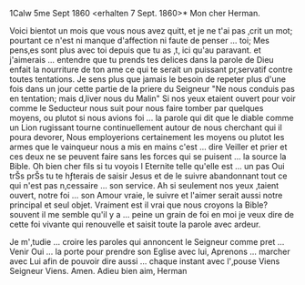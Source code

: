  1Calw 5me Sept 1860
 <erhalten 7 Sept. 1860>*
Mon cher Herman.

Voici bientot un mois que vous nous avez quitt‚ et je ne t'ai pas ‚crit un mot; pourtant ce n'est ni manque d'affection ni faute de penser … toi; Mes pens‚es sont plus avec toi depuis que tu as ‚t‚ ici qu'au paravant. et j'aimerais … entendre que tu prends tes delices dans la parole de Dieu enfait la nourriture de ton ame ce qui te serait un puissant pr‚servatif contre toutes tentations. Je sens plus que jamais le besoin de repeter plus d'une fois dans un jour cette partie de la priere du Seigneur "Ne nous conduis pas en tentation; mais d‚liver nous du Malin" Si nos yeux etaient ouvert pour voir comme le Seducteur nous suit pour nous faire tomber par quelques moyens, ou plutot si nous avions foi … la parole qui dit que le diable comme un Lion rugissant tourne continuellement autour de nous cherchant qui il poura devorer, Nous employerions certainement les moyens ou plutot les armes que le vainqueur nous a mis en mains c'est … dire Veiller et prier et ces deux ne se peuvent faire sans les forces qui se puisent … la source la Bible. Oh bien cher fils si tu voyois l Eternite telle qu'elle est … un pas Oui trŠs prŠs tu te hƒterais de saisir Jesus et de le suivre abandonnant tout ce qui n'est pas n‚cessaire … son service. Ah si seulement nos yeux ‚taient ouvert, notre foi … son Amour vraie, le suivre et l'aimer serait aussi notre principal et seul objet. Vraiment est il vrai que nous croyons la Bible? souvent il me semble qu'il y a … peine un grain de foi en moi je veux dire de cette foi vivante qui renouvelle et saisit toute la parole avec ardeur.

Je m'‚tudie … croire les paroles qui annoncent le Seigneur comme pret … Venir Oui … la porte pour prendre son Eglise avec lui, Aprenons … marcher avec Lui afin de pouvoir dire aussi … chaque instant avec l'‚pouse Viens Seigneur Viens. Amen. Adieu bien aim‚ Herman

